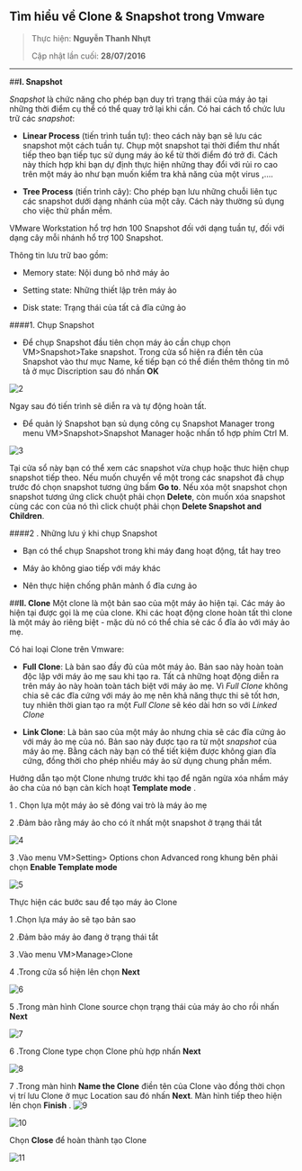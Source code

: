 

## Tìm hiểu về Clone & Snapshot trong Vmware 

> 
> 
> Thực hiện: **Nguyễn Thanh Nhựt**
> 
> Cập nhật lần cuối: **28/07/2016**




---

##**I. Snapshot**

*Snapshot* là chức năng cho phép bạn duy trì trạng thái của máy ảo tại những thời điểm cụ thể có thể quay trở lại khi cần. Có hai cách tổ chức lưu trữ các *snapshot*:

- **Linear Process** (tiến trình tuần tự): theo cách này bạn sẽ lưu các snapshot một cách tuần tự. Chụp một snapshot tại thời điểm thư nhất tiếp theo bạn tiếp tục sử dụng máy ảo kể từ thời điểm đó trở đi. Cách này thích hợp khi bạn dự định thực hiện những thay đổi với rủi ro cao trên một máy ảo như bạn muốn kiểm tra khả năng của một virus ,....

- **Tree Process** (tiến trình cây): Cho phép bạn lưu những chuỗi liên tục các snapshot dưới dạng nhánh của một cây. Cách này thường sủ dụng cho việc thử phần mềm.

VMware Workstation hổ trợ hơn 100 Snapshot đối với dạng tuần tự, đối với dạng cây mỗi nhánh hổ trợ 100 Snapshot.

Thông tin lưu trữ bao gồm:

- Memory state: Nội dung bô  nhớ máy ảo

- Setting state: Những thiết lập trên máy ảo

- Disk state: Trạng thái của tất cả đĩa cứng ảo

####1. Chụp  Snapshot

- Để chụp Snapshot đầu tiên chọn máy ảo cần chụp chọn VM>Snapshot>Take snapshot. Trong cửa sổ hiện ra điền tên của Snapshot vào thư mục Name, kế tiếp bạn có thể điền thêm thông tin mô tả ở mục Discription sau đó nhấn **OK**

![2](2.png)

Ngay sau đó tiến trình sẽ diễn ra và tự động hoàn tất.

- Để quản lý Snapshot bạn sủ dụng công cụ Snapshot Manager trong menu VM>Snapshot>Snapshot Manager hoặc nhấn tổ hợp phím Ctrl M.

![3](3.png)

Tại cửa sổ này bạn có thể xem các snapshot vừa chụp hoặc thưc hiện chụp snapshot tiếp theo. Nếu muốn chuyển về một trong các snapshot đã chụp trước đó chọn snapshot tương ứng bấm **Go to**. Nếu xóa một snapshot chọn snapshot tương ứng click chuột phải chọn **Delete**,  còn muốn xóa snapshot cùng các con của nó thì click chuột phải chọn  **Delete Snapshot and Children**.

####2 . Những lưu ý khi chụp Snapshot

- Bạn có thể chụp Snapshot trong khi máy đang hoạt động, tắt hay treo

- Máy ảo không giao tiếp với máy khác

- Nên thực hiện chống phân mảnh ổ đĩa cưng ảo













##**II. Clone**
Một clone là một bản sao của một máy ảo hiện tại. Các máy ảo hiện tại được gọi là mẹ của clone. Khi các hoạt động clone hoàn tất thì clone là một máy ảo riêng biệt - mặc dù nó có thể chia sẻ các ổ đĩa ảo với máy ảo mẹ.

Có hai loại Clone trên Vmware:

- **Full Clone**: Là bản sao đầy đủ của môt máy ảo. Bản sao này hoàn toàn độc lập với máy ảo mẹ sau khi tạo ra. Tất cả những hoạt động diễn ra trên máy ảo này hoàn toàn tách biệt với  máy ảo mẹ. Vì _Full Clone_ không chia sẽ các đĩa cứng với máy ảo mẹ nên khả năng thực thi sẽ tốt hơn, tuy nhiên thời gian tạo ra một _Full Clone_ sẽ kéo dài hơn so với _Linked Clone_

- **Link Clone**: Là bản sao của một máy ảo nhưng chia sẽ các đĩa cứng ảo với máy ảo mẹ của nó. Bản sao này được tạo ra từ một *snapshot* của máy ảo mẹ. Bằng cách này bạn có thể tiết kiệm được không gian đĩa cứng, đồng thời cho phép nhiều máy ảo sử dụng chung phần mềm.   

Hướng dẫn tạo một Clone nhưng trước khi tạo để ngăn ngừa xóa nhầm máy ảo cha của nó bạn càn kích hoạt **Template mode** .

 1 . Chọn lựa một máy ảo sẽ đóng vai trò là máy ảo mẹ

2 .Đảm bảo rằng máy ảo cho có ít nhất một snapshot ở trạng thái tắt

![4](4.png)

3 .Vào menu VM>Setting> Options chon Advanced rong khung bên phải chọn **Enable Template mode**

![5](5.png)

Thực hiện các bước sau để tạo máy ảo Clone

1 .Chọn lựa máy ảo sẽ tạo bản sao

2 .Đảm bảo máy ảo đang ở trạng thái tắt

3 .Vào menu VM>Manage>Clone

4 .Trong cửa sổ hiện lên chọn **Next**

![6](6.png)

5 .Trong màn hình Clone source chọn trạng thái của máy ảo cho rồi nhấn **Next**

![7](7.png)

6 .Trong Clone type chọn Clone phù hợp nhấn **Next**

![8](8.png)

7 .Trong màn hình **Name the Clone** điền tên của Clone vào đồng thời chọn vị trí lưu Clone ở mục Location sau đó nhấn **Next**. Màn hình tiếp theo hiện lên chọn **Finish** .
![9](9.png)

![10](10.png)

Chọn **Close** để hoàn thành tạo Clone

![11](11.png)
